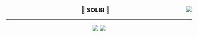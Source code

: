 <div align="center">
  
  <img align="right" src="https://github-readme-stats.vercel.app/api/top-langs/?username=hae-on&theme=dracula&exclude_repo=Computer-Science-Engineering&layout=compact&langs_count=10"/>
  
  ###  🍒 SOLBI 🍒
  
  ---
  
  <a href="https://github.com/hae-on"><img src="https://hits.seeyoufarm.com/api/count/incr/badge.svg?url=https%3A%2F%2Fgithub.com%2Fhae-on&count_bg=%23000000&title_bg=%23000000&icon=github.svg&icon_color=%23E7E7E7&title=GitHub&edge_flat=false)"/></a> <a href="https://solved.ac/whkakrkr"><img src="http://mazassumnida.wtf/api/mini/generate_badge?boj=whkakrkr"/></a>

  <br>
 
</div>

